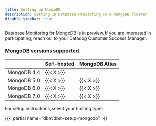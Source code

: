 ```yaml
---
title: Setting up MongoDB
description: Setting up Database Monitoring on a MongoDB cluster
disable_sidebar: true
---
```


<div class="alert alert-info">Database Monitoring for MongoDB is in preview. If you are interested in participating, reach out to your Datadog Customer Success Manager.</div>

### MongoDB versions supported

|             | Self-hosted | MongoDB Atlas |
|-------------|-------------|---------------|
| MongoDB 4.4 | {{< X >}}   |               |
| MongoDB 5.0 | {{< X >}}   | {{< X >}}     |
| MongoDB 6.0 | {{< X >}}   | {{< X >}}     |
| MongoDB 7.0 | {{< X >}}   | {{< X >}}     |

For setup instructions, select your hosting type:

{{< partial name="dbm/dbm-setup-mongodb" >}}

